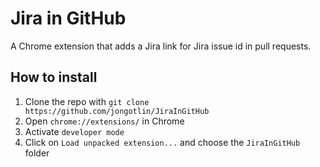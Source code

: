 Jira in GitHub
==============

A Chrome extension that adds a Jira link for Jira issue id in pull requests.

How to install
--------------

1. Clone the repo with `git clone https://github.com/jongotlin/JiraInGitHub`
2. Open `chrome://extensions/` in Chrome
3. Activate `developer mode`
4. Click on `Load unpacked extension...` and choose the `JiraInGitHub` folder
